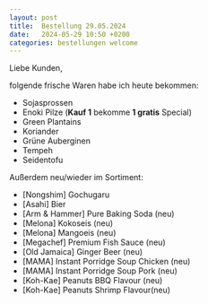 ```yaml
---
layout: post
title:  Bestellung 29.05.2024
date:   2024-05-29 10:50 +0200
categories: bestellungen welcome
---
```


Liebe Kunden,

folgende frische Waren habe ich heute bekommen:
<ul>
<li>Sojasprossen</li>
<li>Enoki Pilze (<b>Kauf 1</b> bekomme <b>1 gratis</b> Special)</li>
<li>Green Plantains</li>
<li>Koriander</li>
<li>Grüne Auberginen</li>
<li>Tempeh</li>
<li>Seidentofu</li>
</ul>

Außerdem neu/wieder im Sortiment:
<ul>
<li>[Nongshim] Gochugaru</li>
<li>[Asahi] Bier</li>
<li>[Arm & Hammer] Pure Baking Soda (neu)</li>
<li>[Melona] Kokoseis (neu)</li>
<li>[Melona] Mangoeis (neu)</li>
<li>[Megachef] Premium Fish Sauce (neu)</li>
<li>[Old Jamaica] Ginger Beer (neu)</li>
<li>[MAMA] Instant Porridge Soup Chicken (neu)</li>
<li>[MAMA] Instant Porridge Soup Pork (neu)</li>
<li>[Koh-Kae] Peanuts BBQ Flavour (neu)</li>
<li>[Koh-Kae] Peanuts Shrimp Flavour(neu)</li>
</ul>
